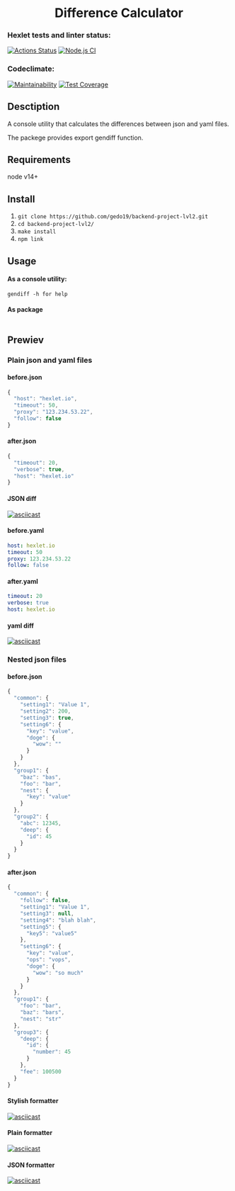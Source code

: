 <div align="center">
  
# Difference Calculator
</div>

### Hexlet tests and linter status:
[![Actions Status](https://github.com/gedo19/backend-project-lvl2/workflows/hexlet-check/badge.svg)](https://github.com/gedo19/backend-project-lvl2/actions)
[![Node.js CI](https://github.com/gedo19/backend-project-lvl2/actions/workflows/node.js.yml/badge.svg)](https://github.com/gedo19/backend-project-lvl2/actions/workflows/node.js.yml)
### Codeclimate:
[![Maintainability](https://api.codeclimate.com/v1/badges/25b37640f9434b2f4897/maintainability)](https://codeclimate.com/github/gedo19/backend-project-lvl2/maintainability)
[![Test Coverage](https://api.codeclimate.com/v1/badges/25b37640f9434b2f4897/test_coverage)](https://codeclimate.com/github/gedo19/backend-project-lvl2/test_coverage)

## Desctiption
A console utility that calculates the differences between json and yaml files.

The packege provides export gendiff function.

## Requirements
node v14+

## Install
1. `git clone https://github.com/gedo19/backend-project-lvl2.git`
2. `cd backend-project-lvl2/`
3. `make install`
4. `npm link`

## Usage
#### As a console utility:
`gendiff -h for help`
#### As package
```javascript

```

## Prewiev
### Plain json and yaml files
#### before.json
```js
{
  "host": "hexlet.io",
  "timeout": 50,
  "proxy": "123.234.53.22",
  "follow": false
}
```
#### after.json
```js
{
  "timeout": 20,
  "verbose": true,
  "host": "hexlet.io"
}
```
#### JSON diff
[![asciicast](https://asciinema.org/a/455601.svg)](https://asciinema.org/a/455601)

#### before.yaml
```yaml
host: hexlet.io
timeout: 50
proxy: 123.234.53.22
follow: false
```
#### after.yaml
```yaml
timeout: 20
verbose: true
host: hexlet.io
```
#### yaml diff
[![asciicast](https://asciinema.org/a/455602.svg)](https://asciinema.org/a/455602)

### Nested json files
#### before.json
```js
{
  "common": {
    "setting1": "Value 1",
    "setting2": 200,
    "setting3": true,
    "setting6": {
      "key": "value",
      "doge": {
        "wow": ""
      }
    }
  },
  "group1": {
    "baz": "bas",
    "foo": "bar",
    "nest": {
      "key": "value"
    }
  },
  "group2": {
    "abc": 12345,
    "deep": {
      "id": 45
    }
  }
}
```
#### after.json
```js
{
  "common": {
    "follow": false,
    "setting1": "Value 1",
    "setting3": null,
    "setting4": "blah blah",
    "setting5": {
      "key5": "value5"
    },
    "setting6": {
      "key": "value",
      "ops": "vops",
      "doge": {
        "wow": "so much"
      }
    }
  },
  "group1": {
    "foo": "bar",
    "baz": "bars",
    "nest": "str"
  },
  "group3": {
    "deep": {
      "id": {
        "number": 45
      }
    },
    "fee": 100500
  }
}
```
#### Stylish formatter
[![asciicast](https://asciinema.org/a/455607.svg)](https://asciinema.org/a/455607)
#### Plain formatter
[![asciicast](https://asciinema.org/a/455606.svg)](https://asciinema.org/a/455606)
#### JSON formatter
[![asciicast](https://asciinema.org/a/455608.svg)](https://asciinema.org/a/455608)
